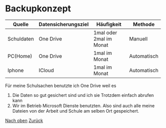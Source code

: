 # Backupkonzept

| Quelle     | Datensicherungsziel | Häufigkeit              | Methode                   |
| ---------- | ------------------- | ----------------------- | ------------------------- |
| Schuldaten | One Drive    | 1mal oder 2mal im Monat | Manuell|
| PC(Home)   | One Drive    | 1mal im Monat           | Automatisch|
| Iphone     | ICloud              | 1mal im Monat           | Automatisch|


Für meine Schulsachen benutzte ich One Drive weil es
1. Die Daten so gut gesichert sind und ich sie Trotzdem einfach abrufen kann 
2. Wir im Betrieb Microsoft Dienste benutzten. Also sind auch alle meine Dateien von der Arbeit und Schule am selben Ort gespeichert.

[Nach oben](#Backupkonzept)
[Zurück](..\README.md)